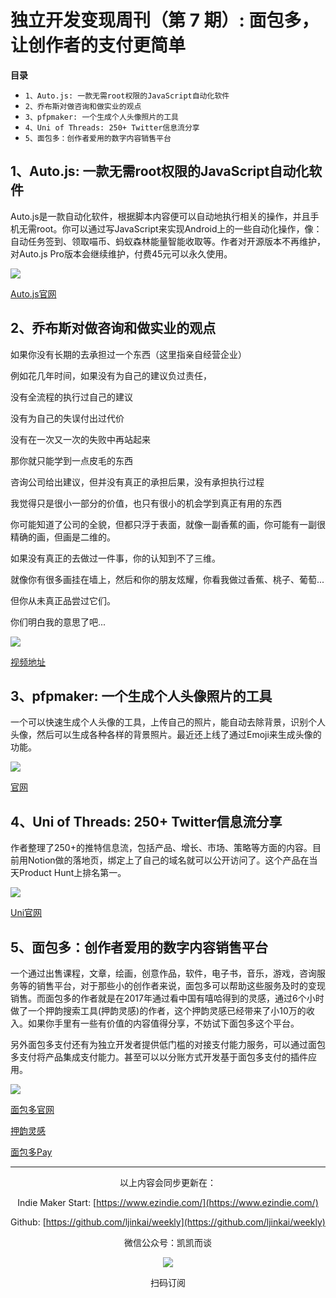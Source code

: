 # 独立开发变现周刊（第 7 期）: 面包多，让创作者的支付更简单

**目录**

- `1、Auto.js: 一款无需root权限的JavaScript自动化软件`
- `2、乔布斯对做咨询和做实业的观点`
- `3、pfpmaker: 一个生成个人头像照片的工具`
- `4、Uni of Threads: 250+ Twitter信息流分享`
- `5、面包多：创作者爱用的数字内容销售平台`

## 1、Auto.js: 一款无需root权限的JavaScript自动化软件

Auto.js是一款自动化软件，根据脚本内容便可以自动地执行相关的操作，并且手机无需root。你可以通过写JavaScript来实现Android上的一些自动化操作，像：自动任务签到、领取喵币、蚂蚁森林能量智能收取等。作者对开源版本不再维护，对Auto.js Pro版本会继续维护，付费45元可以永久使用。

![](http://qiniu.gafata.com/2021-06-17-216171.png?imageView2/2/w/600)

[Auto.js官网](https://hyb1996.github.io/AutoJs-Docs/)

## 2、乔布斯对做咨询和做实业的观点

如果你没有长期的去承担过一个东西（这里指亲自经营企业）

例如花几年时间，如果没有为自己的建议负过责任，

没有全流程的执行过自己的建议

没有为自己的失误付出过代价

没有在一次又一次的失败中再站起来

那你就只能学到一点皮毛的东西

咨询公司给出建议，但并没有真正的承担后果，没有承担执行过程

我觉得只是很小一部分的价值，也只有很小的机会学到真正有用的东西

你可能知道了公司的全貌，但都只浮于表面，就像一副香蕉的画，你可能有一副很精确的画，但画是二维的。

如果没有真正的去做过一件事，你的认知到不了三维。

就像你有很多画挂在墙上，然后和你的朋友炫耀，你看我做过香蕉、桃子、葡萄...

但你从未真正品尝过它们。

你们明白我的意思了吧...

![](http://qiniu.gafata.com/2021-06-17-216172.png?imageView2/2/w/600)

[视频地址](https://www.bilibili.com/video/BV1U54y1L7QJ)

## 3、pfpmaker: 一个生成个人头像照片的工具

一个可以快速生成个人头像的工具，上传自己的照片，能自动去除背景，识别个人头像，然后可以生成各种各样的背景照片。最近还上线了通过Emoji来生成头像的功能。

![](http://qiniu.gafata.com/2021-06-17-216173.png?imageView2/2/w/600)

[官网](https://pfpmaker.com/)

## 4、Uni of Threads: 250+ Twitter信息流分享

作者整理了250+的推特信息流，包括产品、增长、市场、策略等方面的内容。目前用Notion做的落地页，绑定上了自己的域名就可以公开访问了。这个产品在当天Product Hunt上排名第一。

![](http://qiniu.gafata.com/2021-06-17-216174.png?imageView2/2/w/600)

[Uni官网](https://universityofthreads.com/)

## 5、面包多：创作者爱用的数字内容销售平台

一个通过出售课程，文章，绘画，创意作品，软件，电子书，音乐，游戏，咨询服务等的销售平台，对于那些小的创作者来说，面包多可以帮助这些服务及时的变现销售。而面包多的作者就是在2017年通过看中国有嘻哈得到的灵感，通过6个小时做了一个押韵搜索工具(押韵灵感)的作者，这个押韵灵感已经带来了小10万的收入。如果你手里有一些有价值的内容值得分享，不妨试下面包多这个平台。

另外面包多支付还有为独立开发者提供低门槛的对接支付能力服务，可以通过面包多支付将产品集成支付能力。甚至可以以分账方式开发基于面包多支付的插件应用。

![](http://qiniu.gafata.com/2021-06-17-216175.png?imageView2/2/w/600)

[面包多官网](https://mianbaoduo.com/)

[押韵灵感](https://greatdk.com/1341.html)

[面包多Pay](https://mbd.pub/)


---
<center>
以上内容会同步更新在：

Indie Maker Start: [https://www.ezindie.com/](https://www.ezindie.com/)

Github: [https://github.com/ljinkai/weekly](https://github.com/ljinkai/weekly)

微信公众号：凯凯而谈


![](http://qiniu.gafata.com/2019-03-17-web-bear.jpg?imageView2/2/w/200)

扫码订阅
</center>